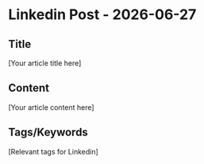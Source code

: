 # Linkedin Post - 2026-06-27

## Title
[Your article title here]

## Content
[Your article content here]

## Tags/Keywords
[Relevant tags for Linkedin]

